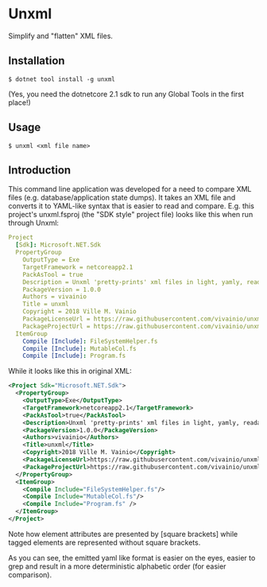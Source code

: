# Unxml

Simplify and "flatten" XML files.

## Installation

```
$ dotnet tool install -g unxml
```

(Yes, you need the dotnetcore 2.1 sdk to run any Global Tools in the first place!)

## Usage

```
$ unxml <xml file name>
```


## Introduction

This command line application was developed for a need to compare XML files (e.g. database/application state dumps). It takes an XML file and converts it to YAML-like syntax that is easier to read and compare. E.g. this project's unxml.fsproj (the "SDK style" project file) looks like this when run through Unxml:


```yaml
Project
  [Sdk]: Microsoft.NET.Sdk
  PropertyGroup
    OutputType = Exe
    TargetFramework = netcoreapp2.1
    PackAsTool = true
    Description = Unxml 'pretty-prints' xml files in light, yamly, readable format
    PackageVersion = 1.0.0
    Authors = vivainio
    Title = unxml
    Copyright = 2018 Ville M. Vainio
    PackageLicenseUrl = https://raw.githubusercontent.com/vivainio/unxml/master/LICENSE
    PackageProjectUrl = https://raw.githubusercontent.com/vivainio/unxml/master/README.md
  ItemGroup
    Compile [Include]: FileSystemHelper.fs
    Compile [Include]: MutableCol.fs
    Compile [Include]: Program.fs
```

While it looks like this in original XML:

```xml
<Project Sdk="Microsoft.NET.Sdk">
  <PropertyGroup>
    <OutputType>Exe</OutputType>
    <TargetFramework>netcoreapp2.1</TargetFramework>
    <PackAsTool>true</PackAsTool>
    <Description>Unxml 'pretty-prints' xml files in light, yamly, readable format</Description>
    <PackageVersion>1.0.0</PackageVersion>
    <Authors>vivainio</Authors>
    <Title>unxml</Title>
    <Copyright>2018 Ville M. Vainio</Copyright>
    <PackageLicenseUrl>https://raw.githubusercontent.com/vivainio/unxml/master/LICENSE</PackageLicenseUrl>
    <PackageProjectUrl>https://raw.githubusercontent.com/vivainio/unxml/master/README.md</PackageProjectUrl>
  </PropertyGroup>
  <ItemGroup>
    <Compile Include="FileSystemHelper.fs"/>
    <Compile Include="MutableCol.fs"/>
    <Compile Include="Program.fs" />
  </ItemGroup>
</Project>
```

Note how element attributes are presented by [square brackets] while tagged elements are represented without square brackets.

As you can see, the emitted yaml like format is easier on the eyes, easier to grep and result in a more deterministic alphabetic order (for easier comparison).
